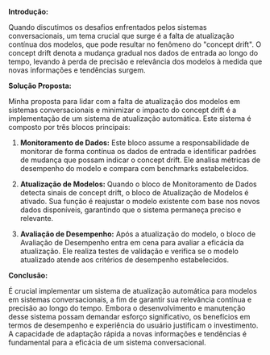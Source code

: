 **Introdução:**

Quando discutimos os desafios enfrentados pelos sistemas conversacionais, um tema crucial que surge é a falta de atualização contínua dos modelos, que pode resultar no fenômeno do "concept drift". O concept drift denota a mudança gradual nos dados de entrada ao longo do tempo, levando à perda de precisão e relevância dos modelos à medida que novas informações e tendências surgem.

**Solução Proposta:**

Minha proposta para lidar com a falta de atualização dos modelos em sistemas conversacionais e minimizar o impacto do concept drift é a implementação de um sistema de atualização automática. Este sistema é composto por três blocos principais:

1. **Monitoramento de Dados:** Este bloco assume a responsabilidade de monitorar de forma contínua os dados de entrada e identificar padrões de mudança que possam indicar o concept drift. Ele analisa métricas de desempenho do modelo e compara com benchmarks estabelecidos.

2. **Atualização de Modelos:** Quando o bloco de Monitoramento de Dados detecta sinais de concept drift, o bloco de Atualização de Modelos é ativado. Sua função é reajustar o modelo existente com base nos novos dados disponíveis, garantindo que o sistema permaneça preciso e relevante.

3. **Avaliação de Desempenho:** Após a atualização do modelo, o bloco de Avaliação de Desempenho entra em cena para avaliar a eficácia da atualização. Ele realiza testes de validação e verifica se o modelo atualizado atende aos critérios de desempenho estabelecidos.

**Conclusão:**

É crucial implementar um sistema de atualização automática para modelos em sistemas conversacionais, a fim de garantir sua relevância contínua e precisão ao longo do tempo. Embora o desenvolvimento e manutenção desse sistema possam demandar esforço significativo, os benefícios em termos de desempenho e experiência do usuário justificam o investimento. A capacidade de adaptação rápida a novas informações e tendências é fundamental para a eficácia de um sistema conversacional.